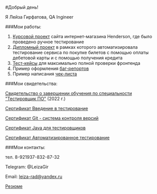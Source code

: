   #Добрый день!

Я Лейза Гирфатова, QA Ingineer 

  ###Мои работы:

1. [Курсовой проект](https://docs.google.com/document/d/1oycua0AdqkDDp5KD2LZlRfssTHDqULnaGHgKpF_GL8A/edit?usp=sharing) сайта интернет-магазина Henderson, где было проведено ручное тестирование
2. [Дипломный проект](https://github.com/Leiza111/Diplom_QA) в рамках которого автоматизировала тестирование сервиса по покупке билетов с помощью оплаты дебетовой карты и с помощью получения кредита
3. [Тест-кейсы](https://docs.google.com/spreadsheets/d/1bh9-8NagT7vaYSJf8nXI95ioRUFJ0GeAH3tTYo24nOI/edit?usp=sharing) для максимально полной проверки фронтенда
4. Пример оформления [баг-репортов](https://docs.google.com/spreadsheets/d/1v_2-39KiS6hCwdwk5o2TxYIzHmZTMp6DuJMH1cJg0_4/edit?usp=sharing)
5. Пример написания [чек-листа](https://docs.google.com/spreadsheets/d/1ioBrOeACZjz9D4Jjehw7j_vehrWAewJcyxVH2rGy4K8/edit?usp=sharing)

  ###Мои свидетельства:

[Свидетельство о завершении обучения по специальности "Тестировщик ПО"](https://disk.yandex.ru/i/YP65J5L03Pwutw) (2022 г.)

[Сертификат Введение в тестирование](https://disk.yandex.ru/i/BJlEsLhmUEyK0Q)

[Сертификат Git - система контроля версий](https://disk.yandex.ru/i/kIze1lh9gPMf2A)

[Сертификат Java для тестировщиков](https://disk.yandex.ru/i/ABbE1mTJ1iP8bQ)

[Сертификат Автоматизированное тестирование](https://disk.yandex.ru/i/JLhot-cs1yxDew)


###Мои контакты:

тел. 8-921937-832-87-32

Telegram: @LeizaGir

Email: leiza-rad@yandex.ru

[Резюме]()